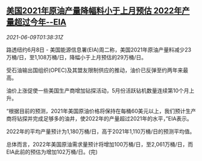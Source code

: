 <!--1623204062000-->
[美国2021年原油产量降幅料小于上月预估 2022年产量超过今年--EIA](https://cn.reuters.com/article/us-oil-production-forecast-eia-0609-idCNKCS2DL03K)
------

<div><i>2021-06-09T01:38:31Z</i></div><p>路透纽约6月8日 - 美国能源信息署(EIA)周二称，美国2021年原油产量料减少23万桶/日，至1,108万桶/日，降幅小于上月预估的29万桶/日。</p><p>受石油输出国组织(OPEC)及其盟友限制供应的推动，油价已反弹至约两年来最高。</p><p>油价上涨促使一些美国生产商增加钻探活动，5月份活跃钻机数量连续第10个月上升。</p><p>“根据目前的预测，2021年美国原油价格将保持在每桶60美元以上，我们预计生产商将钻探并完成足够多的油井，使2022年的产量超过2021年的水平，”EIA表示。</p><p>2022年的平均产量预计为1,180万桶/日，高于2021年1,110万桶/日的预测平均值。</p><p>总体而言，2022年美国原油需求量预计将增加100万桶/日，至2,061万桶/日，而EIA此前的预估为增加102万桶/日。(完)</p>
